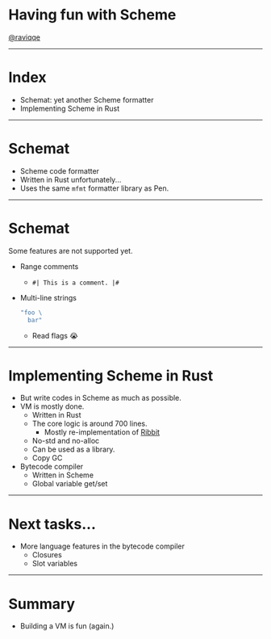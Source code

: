 # Having fun with Scheme

[@raviqqe](https://github.com/raviqqe)

---

# Index

- Schemat: yet another Scheme formatter
- Implementing Scheme in Rust

---

# Schemat

- Scheme code formatter
- Written in Rust unfortunately...
- Uses the same `mfmt` formatter library as Pen.

---

# Schemat

Some features are not supported yet.

- Range comments
  - `#| This is a comment. |#`
- Multi-line strings

  ```scheme
  "foo \
    bar"
  ```

  - Read flags :sob:

---

# Implementing Scheme in Rust

- But write codes in Scheme as much as possible.
- VM is mostly done.
  - Written in Rust
  - The core logic is around 700 lines.
    - Mostly re-implementation of [Ribbit](https://github.com/udem-dlteam/ribbit/tree/main)
  - No-std and no-alloc
  - Can be used as a library.
  - Copy GC
- Bytecode compiler
  - Written in Scheme
  - Global variable get/set

---

# Next tasks...

- More language features in the bytecode compiler
  - Closures
  - Slot variables

---

# Summary

- Building a VM is fun (again.)
